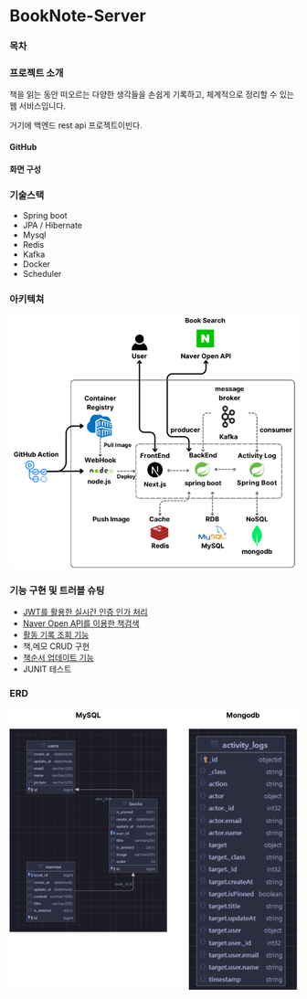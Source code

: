 # BookNote-Server

### 목차

### 프로젝트 소개

책을 읽는 동안 떠오르는 다양한 생각들을 손쉽게 기록하고, 체계적으로 정리할 수 있는 웹 서비스입니다. 

거기에 백엔드 rest api 프로젝트이빈다.

#### GitHub



#### 화면 구성



### 기술스택

- Spring boot
- JPA / Hibernate
- Mysql
- Redis
- Kafka
- Docker
- Scheduler

### 아키텍쳐 

![booknote-architecture](booknote-architecture.png)

### 기능 구현 및 트러블 슈팅

- [JWT를 활용한 실시간 인증 인가 처리](https://github.com/ghals5737/BookNote-Server/wiki/JWT%EB%A5%BC-%EC%82%AC%EC%9A%A9%ED%95%9C-%EC%9D%B8%EC%A6%9D-%EC%9D%B8%EA%B0%80-%EC%B2%98%EB%A6%AC)
- [Naver Open API를 이용한 책검색](https://github.com/ghals5737/BookNote-Server/wiki/Naver-Open-API%EB%A5%BC-%EC%9D%B4%EC%9A%A9%ED%95%9C-%EC%B1%85%EA%B2%80%EC%83%89)
- [활동 기록 조회 기능](https://github.com/ghals5737/BookNote-Server/wiki/%ED%99%9C%EB%8F%99-%EA%B8%B0%EB%A1%9D-%EC%A1%B0%ED%9A%8C-%EA%B8%B0%EB%8A%A5)
- 책,메모 CRUD 구현
- [책순서 업데이트 기능](https://github.com/ghals5737/BookNote-Server/wiki/%EC%B1%85%EC%88%9C%EC%84%9C-%EC%97%85%EB%8D%B0%EC%9D%B4%ED%8A%B8-%EA%B8%B0%EB%8A%A5)
- JUNIT 테스트

### ERD

![booknote-erd](booknote-erd.png)

#### 





